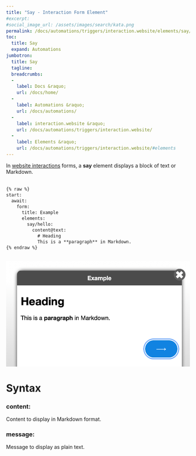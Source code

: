 ```yaml
---
title: "Say - Interaction Form Element"
#excerpt: 
#social_image_url: /assets/images/search/kata.png
permalink: /docs/automations/triggers/interaction.website/elements/say/
toc:
  title: Say
  expand: Automations
jumbotron:
  title: Say
  tagline: 
  breadcrumbs:
  -
    label: Docs &raquo;
    url: /docs/home/
  -
    label: Automations &raquo;
    url: /docs/automations/
  -
    label: interaction.website &raquo;
    url: /docs/automations/triggers/interaction.website/
  -
    label: Elements &raquo;
    url: /docs/automations/triggers/interaction.website/#elements
---
```


In [website interactions](/docs/automations/triggers/interaction.website/) forms, a **say** element displays a block of text or Markdown.

<pre>
<code class="language-cerb">
{% raw %}
start:
  await:
    form:
      title: Example
      elements:
        say/hello:
          content@text:
            # Heading
            This is a **paragraph** in Markdown.
{% endraw %}
</code>
</pre>

<div class="cerb-screenshot">
<img src="/assets/images/docs/automations/triggers/interaction.website/elements/say.png" class="screenshot">
</div>

# Syntax

### content:

Content to display in Markdown format.

### message:

Message to display as plain text.

